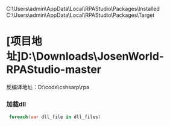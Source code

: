 C:\Users\admin\AppData\Local\RPAStudio\Packages\Installed
C:\Users\admin\AppData\Local\RPAStudio\Packages\Target





# [项目地址]D:\Downloads\JosenWorld-RPAStudio-master

反编译地址：D:\code\cshsarp\rpa

### 加载dll
```c#
 foreach(var dll_file in dll_files)
 
```